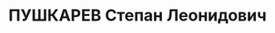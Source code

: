 ---
title: ПУШКАРЕВ Степан Леонидович
description: 'Род. в 1891, Свердловская обл., Егоршинский р-н, д. Голякова [?], русский.
  Проживал: г. Свердловск. Торговая инспекция Свердловского облвнуторга, инспектор.

  Арестован 08.01.1937. Приговор: 31.03.1937 – ВМН. Расстрелян 01.04.1937'
---